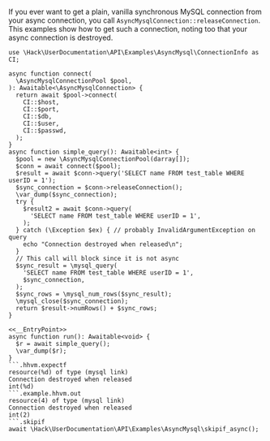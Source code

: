 If you ever want to get a plain, vanilla synchronous MySQL connection from your async connection, you call `AsyncMysqlConnection::releaseConnection`. This examples show how to get such a connection, noting too that your async connection is destroyed.

```basic-usage.hack
use \Hack\UserDocumentation\API\Examples\AsyncMysql\ConnectionInfo as CI;

async function connect(
  \AsyncMysqlConnectionPool $pool,
): Awaitable<\AsyncMysqlConnection> {
  return await $pool->connect(
    CI::$host,
    CI::$port,
    CI::$db,
    CI::$user,
    CI::$passwd,
  );
}
async function simple_query(): Awaitable<int> {
  $pool = new \AsyncMysqlConnectionPool(darray[]);
  $conn = await connect($pool);
  $result = await $conn->query('SELECT name FROM test_table WHERE userID = 1');
  $sync_connection = $conn->releaseConnection();
  \var_dump($sync_connection);
  try {
    $result2 = await $conn->query(
      'SELECT name FROM test_table WHERE userID = 1',
    );
  } catch (\Exception $ex) { // probably InvalidArgumentException on query
    echo "Connection destroyed when released\n";
  }
  // This call will block since it is not async
  $sync_result = \mysql_query(
    'SELECT name FROM test_table WHERE userID = 1',
    $sync_connection,
  );
  $sync_rows = \mysql_num_rows($sync_result);
  \mysql_close($sync_connection);
  return $result->numRows() + $sync_rows;
}

<<__EntryPoint>>
async function run(): Awaitable<void> {
  $r = await simple_query();
  \var_dump($r);
}
```.hhvm.expectf
resource(%d) of type (mysql link)
Connection destroyed when released
int(%d)
```.example.hhvm.out
resource(4) of type (mysql link)
Connection destroyed when released
int(2)
```.skipif
await \Hack\UserDocumentation\API\Examples\AsyncMysql\skipif_async();
```
